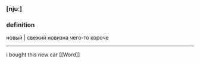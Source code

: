 ### [njuː]

### definition
новый | свежий
новизна чего-то короче

---
i bought this new car
[[Word]]